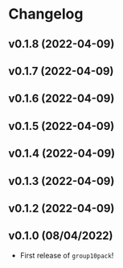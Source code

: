 # Changelog

<!--next-version-placeholder-->

## v0.1.8 (2022-04-09)


## v0.1.7 (2022-04-09)


## v0.1.6 (2022-04-09)


## v0.1.5 (2022-04-09)


## v0.1.4 (2022-04-09)


## v0.1.3 (2022-04-09)


## v0.1.2 (2022-04-09)


## v0.1.0 (08/04/2022)

- First release of `group10pack`!